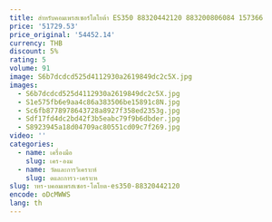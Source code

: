 ```yaml
---
title: สําหรับคอมเพรสเซอร์โตโยต้า ES350 88320442120 883200806084 157366
price: '51729.53'
price_original: '54452.14'
currency: THB
discount: 5%
rating: 5
volume: 91
image: S6b7dcdcd525d4112930a2619849dc2c5X.jpg
images:
  - S6b7dcdcd525d4112930a2619849dc2c5X.jpg
  - S1e575fb6e9aa4c86a383506be15891c8N.jpg
  - Sc6fb8778978643728a8927f358ed2353g.jpg
  - Sdf17fd4dc2bd42f3b5eabc79f9b6dbder.jpg
  - S8923945a18d04709ac80551cd09c7f269.jpg
video: ''
categories:
  - name: เครื่องมือ
    slug: เคร-องม
  - name: วัดและการวิเคราะห์
    slug: ดและการว-เคราะห
slug: าหร-บคอมเพรสเซอร-โตโยต-es350-88320442120
encode: oDcMWWS
lang: th
---
```

  